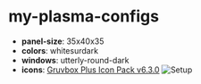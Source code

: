 # my-plasma-configs
- **panel-size**: 35x40x35  
- **colors**: whitesurdark  
- **windows**: utterly-round-dark  
- **icons**: [Gruvbox Plus Icon Pack v6.3.0](https://github.com/SylEleuth/gruvbox-plus-icon-pack/releases/download/v6.3.0/gruvbox-plus-icon-pack-6.3.0.zip)
![Setup](./images/print.png)
